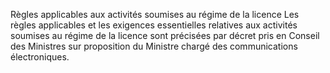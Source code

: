 Règles applicables aux activités soumises au régime de la licence
Les règles applicables et les exigences essentielles relatives aux activités soumises au régime de la licence sont précisées par décret pris en Conseil des Ministres sur proposition du Ministre chargé des communications électroniques.